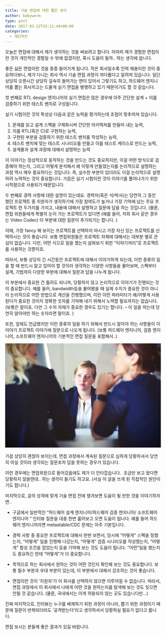 ```yaml
---
title: 기술 면접에 대한 짧은 생각
author: babyworm
type: post
date: 2017-03-22T15:11:44+00:00
categories:
  - 개인적인
---
```

오늘은 면접에 대해서 제가 생각하는 것을 써보려고 합니다.
어차피 제가 경험한 면접이란 것이 개인적인 경험일 수 밖에 없겠지만, 혹시 도움이 될까.. 하는 생각에 씁니다.

좋든 싫든 면접이란 것을 종종 들어가게 됩니다. 작은 회사일수록 인력 채용이란 것이 중요하다보니, 제가 다니는 회사 역시 기술 면접 과정이 까다롭다고 알려져 있습니다. 일단 상당히 오랜시간 상당히 깊숙히 들어가는 면이 있어서 그렇기도 하고, 하드웨어 엔지니어를 뽑는 회사치고는 드물게 실기 면접을 병행하고 있기 때문이기도 할 것 같습니다.

첫 번째로 RTL design 엔지니어의 실기 면접은 많은 경우에 아주 간단한 설계 + 이를 검증하기 위한 테스트 벤치로 구성됩니다.

실기 시험이란 것의 특성상 다음과 같은 능력을 평가하는데 초점이 맞추어져 있습니다.

1) 문제를 읽고 설계 스펙을 구체화시켜 간단한 아키텍처를 만들어 내는 능력,
2) 이를 RTL(혹은 C)로 구현하는 능력,
3) 구현된 부분을 검증하기 위한 테스트 벤치를 작성하는 능력,
4) 테스트 벤치에 맞는 테스트 시나리오를 만들고 이를 테스트 케이스로 만드는 능력,
5) 설계물과 설계 과정에 대해서 설명하는 능력

이 이야기는 정상적으로 동작하는 것을 만드는 것도 중요하지만, 이걸 어떤 방식으로 검증해야 하는지, 그리고 어떻게 분석해서 왜 이렇게 만들었는지를 논리적으로 설명하는 과정 역시 매우 중요하다는 것입니다.
즉, 실수한 부분이 있더라도 이걸 논리적으로 설명하려 노력하는 것이 중요합니다. 가끔은 실기 시험이란 것이 이야기를 풀어나가기 위한 시작점으로 사용되기 때문입니다.

두 번째로 경력 사항에 대한 설명이 있는데요.
경력자(혹은 석/박사)는 당연히 그 동안 했던 프로젝트 중 지원자가 생각하기에 가장 참여도가 높거나 가장 기억에 남는 주요 프로젝트 한 두가지를 가지고, 내용에 대해서 설명하고 질문에 답을 하는 것입니다.
(물론, 면접 위원들에게 특별히 눈이 가는 프로젝트가 있다면 (예를 들어, 저희 회사 같은 경우는 Video Codec) 이 부분에 대한 질문이 추가되기는 합니다. )

이때, 가장 fancy 해 보이는 프로젝트를 선택하지 마시고 가장 자신 있는 프로젝트를 선택하시는 것이 좋습니다.
보통 면접위원들은 프로젝트 자체에 대해서는 대부분 별로 관심이 없습니다. 다만, 어떤 식으로 일을 했는지 살펴보기 위한 “이야기꺼리”로 프로젝트를 사용하는 것뿐이죠.

따라서, 보통 상당히 긴 시간동안 프로젝트에 대해서 이야기하게 되는데, 이런 종류의 일을 할 때 반드시 알고 있어야 할 것이라 생각하는 다양한 사항들을 물어보며, 스펙부터 설계, 기법까지 다양한 부분에 대해서 질문과 답을 나누게 됩니다.

이 부분에서 중요한 건 틀려도 되니까, 당황하지 않고 논리적으로 이야기가 진행되는 것이 중요합니다.
예를 들어, bandwidth등을 물어봤을 때 실제 수치가 중요한 것이 아니라 논리적으로 어떤 방법으로 계산을 진행했으며, 이런 이런 파라미터가 왜/어떻게 사용된다가 중요한 것이지 정확한 숫자를 기억해 내기 위해서 노력할 필요까지는 없습니다.
(보통은 말이죠. 다만 그 수치 자체가 중요한 경우도 있기는 합니다. – 이 일을 하는데 당연히 알아야만 하는 숫자라면 말이죠. )

또한, 앞에도 언급했지만 이런 종류의 일을 하기 위해서 반드시 알아야 하는 사항들이 이 이야기 프로젝트 이야기에 질문으로 나오게 됩니다. (보통 하드웨어 엔지니어, 검증 엔지니어, 소프트웨어 엔지니어의 기본적인 면접 질문을 포함해서..)

![](featured_032217_1508_1.jpg)

가끔 상당히 괜찮아 보이는데, 면접 과정에서 계속된 질문으로 심하게 당황하셔서 당연히 아실 것이라 생각되는 질문조차 답을 못하는 경우가 있습니다.

이런 경우에는 면접위원으로 들어갔음에도 제가 더 안타깝습니다.  조금만 보고 왔다면 당황하지 않을텐데.. 하는 생각이 들기도 하고요.
(사실 이 글을 쓰게 된 직접적인 원인이기도 합니다.)

마지막으로, 글의 성격에 맞게 기술 면접 전에 챙겨보면 도움이 될 만한 것을 이야기하자면..

- 구글에서 일반적인 “하드웨어 설계 엔지니어/하드웨어 검증 엔지니어/ 소프트웨어 엔지니어 ” 인터뷰 질문을 대충 한번 훓어보고 오면 도움이 됩니다. 예를 들어 하드웨어 엔지니어라면 metastable/CDC 문제는 아주 기본입니다.

- 경력 사항 중 중요한 프로젝트에 대해서 한번 보면서, 당시에 “어떻게” 스펙을 정했는지, “어떻게” 일을 진행해 나갔는지, “어떻게” 검증 시나리오를 작성했는지, “어떻게” 합성 조건을 잡았는지 등을 기억해 보는 것도 도움이 됩니다. “어떤”일을 했는지도 중요하긴 한데 “어떻게”가 더 중요합니다.
- 목적으로 하는 회사에서 원하는 것이 어떤 것인지 확인해 보는 것도 중요합니다. 보통 필수 부분과 우대 부분이 있는데, 이 부분에서 대해서 강조하는 것이 좋습니다.
-  면접이란 것이 ‘지원자’가 이 회사를 선택하지 않으면 이루어질 수 없습니다. 따라서, 면접 과정에서 이 회사에서 나에게 어떤 것을 원하는지를 탐색해 보는 것도 잊으면 안될 것 같습니다. (물론, 국내에서는 이게 허용되지 않는 곳도 있습니다만…)

진짜 마지막으로, 인터뷰는 누구를 배제하기 위한 과정이 아니라, 뽑기 위한 과정이기 때문에 질문이 반복되더라도 ‘공격받는다’라고 생각하셔서 당황하실 필요가 없다고 봅니다.

면접 보시는 분들께 좋은 결과가 있길 바랍니다.